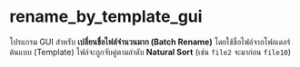 # rename_by_template_gui
โปรแกรม GUI สำหรับ **เปลี่ยนชื่อไฟล์จำนวนมาก (Batch Rename)** โดยใช้ชื่อไฟล์จากโฟลเดอร์ต้นแบบ (Template)   ไฟล์จะถูกจับคู่ตามลำดับ **Natural Sort** (เช่น `file2` จะมาก่อน `file10`)
